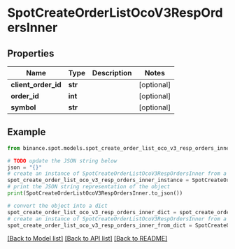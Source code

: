 # SpotCreateOrderListOcoV3RespOrdersInner


## Properties

Name | Type | Description | Notes
------------ | ------------- | ------------- | -------------
**client_order_id** | **str** |  | [optional] 
**order_id** | **int** |  | [optional] 
**symbol** | **str** |  | [optional] 

## Example

```python
from binance.spot.models.spot_create_order_list_oco_v3_resp_orders_inner import SpotCreateOrderListOcoV3RespOrdersInner

# TODO update the JSON string below
json = "{}"
# create an instance of SpotCreateOrderListOcoV3RespOrdersInner from a JSON string
spot_create_order_list_oco_v3_resp_orders_inner_instance = SpotCreateOrderListOcoV3RespOrdersInner.from_json(json)
# print the JSON string representation of the object
print(SpotCreateOrderListOcoV3RespOrdersInner.to_json())

# convert the object into a dict
spot_create_order_list_oco_v3_resp_orders_inner_dict = spot_create_order_list_oco_v3_resp_orders_inner_instance.to_dict()
# create an instance of SpotCreateOrderListOcoV3RespOrdersInner from a dict
spot_create_order_list_oco_v3_resp_orders_inner_from_dict = SpotCreateOrderListOcoV3RespOrdersInner.from_dict(spot_create_order_list_oco_v3_resp_orders_inner_dict)
```
[[Back to Model list]](../README.md#documentation-for-models) [[Back to API list]](../README.md#documentation-for-api-endpoints) [[Back to README]](../README.md)


